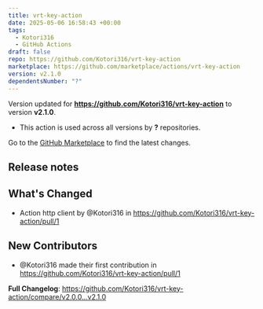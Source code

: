 ```yaml
---
title: vrt-key-action
date: 2025-05-06 16:58:43 +00:00
tags:
  - Kotori316
  - GitHub Actions
draft: false
repo: https://github.com/Kotori316/vrt-key-action
marketplace: https://github.com/marketplace/actions/vrt-key-action
version: v2.1.0
dependentsNumber: "?"
---
```



Version updated for **https://github.com/Kotori316/vrt-key-action** to version **v2.1.0**.
- This action is used across all versions by **?** repositories.

Go to the [GitHub Marketplace](https://github.com/marketplace/actions/vrt-key-action) to find the latest changes.

## Release notes

## What's Changed
* Action http client by @Kotori316 in https://github.com/Kotori316/vrt-key-action/pull/1

## New Contributors
* @Kotori316 made their first contribution in https://github.com/Kotori316/vrt-key-action/pull/1

**Full Changelog**: https://github.com/Kotori316/vrt-key-action/compare/v2.0.0...v2.1.0
